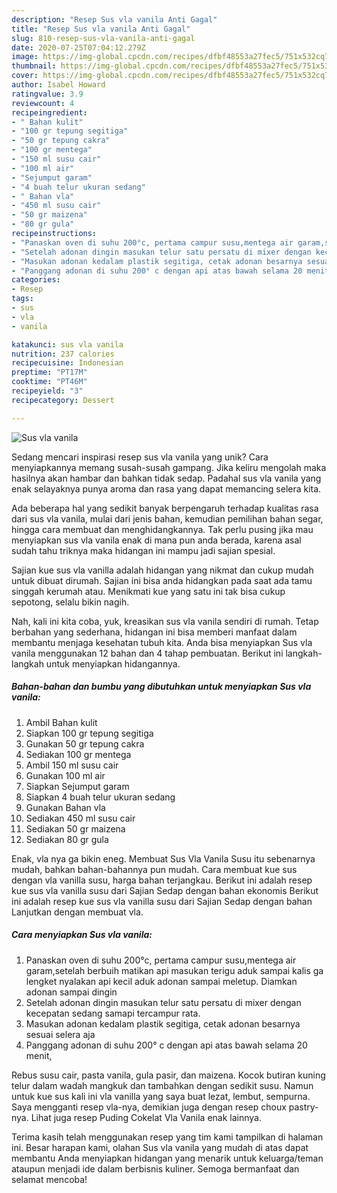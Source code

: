 ```yaml
---
description: "Resep Sus vla vanila Anti Gagal"
title: "Resep Sus vla vanila Anti Gagal"
slug: 810-resep-sus-vla-vanila-anti-gagal
date: 2020-07-25T07:04:12.279Z
image: https://img-global.cpcdn.com/recipes/dfbf48553a27fec5/751x532cq70/sus-vla-vanila-foto-resep-utama.jpg
thumbnail: https://img-global.cpcdn.com/recipes/dfbf48553a27fec5/751x532cq70/sus-vla-vanila-foto-resep-utama.jpg
cover: https://img-global.cpcdn.com/recipes/dfbf48553a27fec5/751x532cq70/sus-vla-vanila-foto-resep-utama.jpg
author: Isabel Howard
ratingvalue: 3.9
reviewcount: 4
recipeingredient:
- " Bahan kulit"
- "100 gr tepung segitiga"
- "50 gr tepung cakra"
- "100 gr mentega"
- "150 ml susu cair"
- "100 ml air"
- "Sejumput garam"
- "4 buah telur ukuran sedang"
- " Bahan vla"
- "450 ml susu cair"
- "50 gr maizena"
- "80 gr gula"
recipeinstructions:
- "Panaskan oven di suhu 200°c, pertama campur susu,mentega air garam,setelah berbuih matikan api masukan terigu aduk sampai kalis ga lengket nyalakan api kecil aduk adonan sampai meletup. Diamkan adonan sampai dingin"
- "Setelah adonan dingin masukan telur satu persatu di mixer dengan kecepatan sedang samapi tercampur rata."
- "Masukan adonan kedalam plastik segitiga, cetak adonan besarnya sesuai selera aja"
- "Panggang adonan di suhu 200° c dengan api atas bawah selama 20 menit,"
categories:
- Resep
tags:
- sus
- vla
- vanila

katakunci: sus vla vanila 
nutrition: 237 calories
recipecuisine: Indonesian
preptime: "PT17M"
cooktime: "PT46M"
recipeyield: "3"
recipecategory: Dessert

---
```



![Sus vla vanila](https://img-global.cpcdn.com/recipes/dfbf48553a27fec5/751x532cq70/sus-vla-vanila-foto-resep-utama.jpg)

Sedang mencari inspirasi resep sus vla vanila yang unik? Cara menyiapkannya memang susah-susah gampang. Jika keliru mengolah maka hasilnya akan hambar dan bahkan tidak sedap. Padahal sus vla vanila yang enak selayaknya punya aroma dan rasa yang dapat memancing selera kita.

Ada beberapa hal yang sedikit banyak berpengaruh terhadap kualitas rasa dari sus vla vanila, mulai dari jenis bahan, kemudian pemilihan bahan segar, hingga cara membuat dan menghidangkannya. Tak perlu pusing jika mau menyiapkan sus vla vanila enak di mana pun anda berada, karena asal sudah tahu triknya maka hidangan ini mampu jadi sajian spesial.

Sajian kue sus vla vanilla adalah hidangan yang nikmat dan cukup mudah untuk dibuat dirumah. Sajian ini bisa anda hidangkan pada saat ada tamu singgah kerumah atau. Menikmati kue yang satu ini tak bisa cukup sepotong, selalu bikin nagih.


Nah, kali ini kita coba, yuk, kreasikan sus vla vanila sendiri di rumah. Tetap berbahan yang sederhana, hidangan ini bisa memberi manfaat dalam membantu menjaga kesehatan tubuh kita. Anda bisa menyiapkan Sus vla vanila menggunakan 12 bahan dan 4 tahap pembuatan. Berikut ini langkah-langkah untuk menyiapkan hidangannya.

<!--inarticleads1-->

##### Bahan-bahan dan bumbu yang dibutuhkan untuk menyiapkan Sus vla vanila:

1. Ambil  Bahan kulit
1. Siapkan 100 gr tepung segitiga
1. Gunakan 50 gr tepung cakra
1. Sediakan 100 gr mentega
1. Ambil 150 ml susu cair
1. Gunakan 100 ml air
1. Siapkan Sejumput garam
1. Siapkan 4 buah telur ukuran sedang
1. Gunakan  Bahan vla
1. Sediakan 450 ml susu cair
1. Sediakan 50 gr maizena
1. Sediakan 80 gr gula


Enak, vla nya ga bikin eneg. Membuat Sus Vla Vanila Susu itu sebenarnya mudah, bahkan bahan-bahannya pun mudah. Cara membuat kue sus dengan vla vanilla susu, harga bahan terjangkau. Berikut ini adalah resep kue sus vla vanilla susu dari Sajian Sedap dengan bahan ekonomis Berikut ini adalah resep kue sus vla vanilla susu dari Sajian Sedap dengan bahan Lanjutkan dengan membuat vla. 

<!--inarticleads2-->

##### Cara menyiapkan Sus vla vanila:

1. Panaskan oven di suhu 200°c, pertama campur susu,mentega air garam,setelah berbuih matikan api masukan terigu aduk sampai kalis ga lengket nyalakan api kecil aduk adonan sampai meletup. Diamkan adonan sampai dingin
1. Setelah adonan dingin masukan telur satu persatu di mixer dengan kecepatan sedang samapi tercampur rata.
1. Masukan adonan kedalam plastik segitiga, cetak adonan besarnya sesuai selera aja
1. Panggang adonan di suhu 200° c dengan api atas bawah selama 20 menit,


Rebus susu cair, pasta vanila, gula pasir, dan maizena. Kocok butiran kuning telur dalam wadah mangkuk dan tambahkan dengan sedikit susu. Namun untuk kue sus kali ini vla vanilla yang saya buat lezat, lembut, sempurna. Saya mengganti resep vla-nya, demikian juga dengan resep choux pastry-nya. Lihat juga resep Puding Cokelat Vla Vanila enak lainnya. 

Terima kasih telah menggunakan resep yang tim kami tampilkan di halaman ini. Besar harapan kami, olahan Sus vla vanila yang mudah di atas dapat membantu Anda menyiapkan hidangan yang menarik untuk keluarga/teman ataupun menjadi ide dalam berbisnis kuliner. Semoga bermanfaat dan selamat mencoba!
